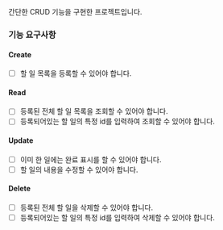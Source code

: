 간단한 CRUD 기능을 구현한 프로젝트입니다.

### 기능 요구사항
#### Create
- [ ] 할 일 목록을 등록할 수 있어야 합니다.
#### Read
- [ ] 등록된 전체 할 일 목록을 조회할 수 있어야 합니다.
- [ ] 등록되어있는 할 일의 특정 id를 입력하여 조회할 수 있어야 합니다.
#### Update
- [ ] 이미 한 일에는 완료 표시를 할 수 있어야 합니다.
- [ ] 할 일의 내용을 수정할 수 있어야 합니다.
#### Delete
- [ ] 등록된 전체 할 일을 삭제할 수 있어야 합니다.
- [ ] 등록되어있는 할 일의 특정 id를 입력하여 삭제할 수 있어야 합니다.
